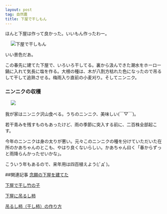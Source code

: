 ```yaml
---
layout: post
tag: 自然農
title: 下屋で干しもん
---
```

ほんと下屋は作って良かった。いいもん作ったわー。

　
![下屋で干しもん](https://kobapan.com/f/18883835118_f283ee993f.jpg "下屋で干しもん")

いい景色だあ。

この春先に建てた下屋で、いろいろ干してる。裏から汲んできた潮水をホーロー鍋に入れて気長に塩を作る。大根の種は、木が八割方枯れた色になったので吊るして干して追熟させる。梅雨入り直前の小麦刈り。そしてニンニク。

### ニンニクの収穫
　
![](https://kobapan.com/f/19074901321_1da99ea892.jpg)

我が家はニンニク沢山食べる。うちのニンニク、美味しい(￣▽￣)。

若干青みを残すものもあったけど、雨の季節に突入する前に、二百株全部起こす。

今年のニンニクは身の太りが悪い。元々このニンニクの種を分けていただいた在所のかあちゃんのとこも、やはり良くないらしい。かあちゃん曰く「春からずっと雨降らんかったせいかな」。

こういう年もあるので、来年用は四百植えよう(;ﾟдﾟ)。


##関連記事
[念願の下屋を建てた](http://kobapan.com/blog/2015/04/20/geya.html)

[下屋で干し竹の子](http://kobapan.com/blog/2015/04/29/hoshitakenoko.html)

[下屋に吊るし柿](http://kobapan.com/blog/2015/10/15/turushigaki.html)

[吊るし柿（干し柿）の作り方](http://kobapan.com/blog/2014/10/09/turushigaki.html)
